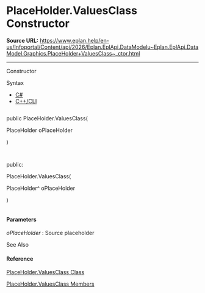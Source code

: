 # PlaceHolder.ValuesClass Constructor

**Source URL:** https://www.eplan.help/en-us/Infoportal/Content/api/2026/Eplan.EplApi.DataModelu~Eplan.EplApi.DataModel.Graphics.PlaceHolder+ValuesClass~_ctor.html

---

Constructor

Syntax

- [C#](#i-syntax-CS)
- [C++/CLI](#i-syntax-CPP2005)

```
```
public PlaceHolder.ValuesClass( 
   PlaceHolder oPlaceHolder
)
```
```

```
```
public:
PlaceHolder.ValuesClass( 
   PlaceHolder^ oPlaceHolder
)
```
```

#### Parameters

*oPlaceHolder*
:   Source placeholder



See Also

#### Reference

[PlaceHolder.ValuesClass Class](Eplan.EplApi.DataModelu~Eplan.EplApi.DataModel.Graphics.PlaceHolder+ValuesClass.html)
  
[PlaceHolder.ValuesClass Members](Eplan.EplApi.DataModelu~Eplan.EplApi.DataModel.Graphics.PlaceHolder+ValuesClass_members.html)